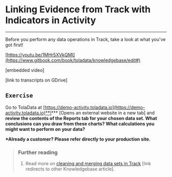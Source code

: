 # Linking Evidence from Track with Indicators in Activity

---

Before you perform any data operations in Track, take a look at what you've got first!

[https://youtu.be/1MHr5XVkQMI](https://www.gitbook.com/book/toladata/knowledgebase/edit#) 

\[embedded video\]

\[link to transcripts on GDrive\]

## `Exercise`

Go to TolaData at [https://demo-activity.toladata.io](https://demo-activity.toladata.io)**\*** \[Opens an external website in a new tab\] and **review the contents of the Reports tab for your chosen data set. What conclusions can you draw from these charts? What calculations you might want to perform on your data?**

**\*Already a customer? Please refer directly to your production site.**

> ### Further reading
>
> 1. Read more on [cleaning and merging data sets in Track](https://help.toladata.com/clean-and-merge-data.html) \[link redirects to other Knowledgebase article\].

## 

## 



